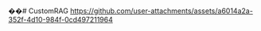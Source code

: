 ��#   C u s t o m R A G 
 
 https://github.com/user-attachments/assets/a6014a2a-352f-4d10-984f-0cd497211964
